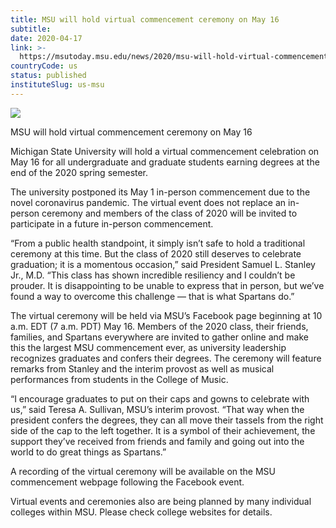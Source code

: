 ```yaml
---
title: MSU will hold virtual commencement ceremony on May 16
subtitle: 
date: 2020-04-17
link: >-
  https://msutoday.msu.edu/news/2020/msu-will-hold-virtual-commencement-ceremony-on-may-16/
countryCode: us
status: published
instituteSlug: us-msu
---
```

![](https://msutoday.msu.edu/_/img/assets/2020/2019-commencement-cap-thank-1.jpg)

MSU will hold virtual commencement ceremony on May 16

Michigan State University will hold a virtual commencement celebration on May 16 for all undergraduate and graduate students earning degrees at the end of the 2020 spring semester.

The university postponed its May 1 in-person commencement due to the novel coronavirus pandemic. The virtual event does not replace an in-person ceremony and members of the class of 2020 will be invited to participate in a future in-person commencement.

“From a public health standpoint, it simply isn’t safe to hold a traditional ceremony at this time. But the class of 2020 still deserves to celebrate graduation; it is a momentous occasion,” said President Samuel L. Stanley Jr., M.D. “This class has shown incredible resiliency and I couldn’t be prouder. It is disappointing to be unable to express that in person, but we’ve found a way to overcome this challenge — that is what Spartans do.”

The virtual ceremony will be held via MSU’s Facebook page beginning at 10 a.m. EDT (7 a.m. PDT) May 16. Members of the 2020 class, their friends, families, and Spartans everywhere are invited to gather online and make this the largest MSU commencement ever, as university leadership recognizes graduates and confers their degrees. The ceremony will feature remarks from Stanley and the interim provost as well as musical performances from students in the College of Music.

“I encourage graduates to put on their caps and gowns to celebrate with us,” said Teresa A. Sullivan, MSU’s interim provost. “That way when the president confers the degrees, they can all move their tassels from the right side of the cap to the left together. It is a symbol of their achievement, the support they’ve received from friends and family and going out into the world to do great things as Spartans.”

A recording of the virtual ceremony will be available on the MSU commencement webpage following the Facebook event.

Virtual events and ceremonies also are being planned by many individual colleges within MSU. Please check college websites for details.